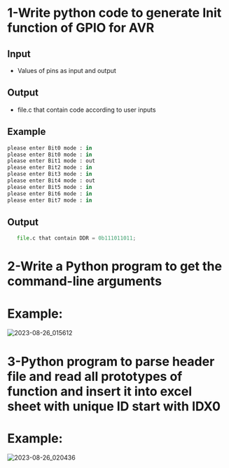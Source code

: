 # 1-Write python code to generate Init function of GPIO for AVR

## Input 
   - Values of pins as input and output
## Output
  - file.c that contain code according to user inputs  
## Example 
```python
please enter Bit0 mode : in
please enter Bit0 mode : in
please enter Bit1 mode : out
please enter Bit2 mode : in
please enter Bit3 mode : in
please enter Bit4 mode : out
please enter Bit5 mode : in
please enter Bit6 mode : in
please enter Bit7 mode : in
```
## Output 
```python
   file.c that contain DDR = 0b111011011;
```

# 2-Write a Python program to get the command-line arguments
# Example:
![2023-08-26_015612](https://github.com/SabryElsayed0/Embedded_Linux/assets/114191115/ca3ef4f1-5e3d-4957-b394-9411502697da)

# 3-Python program to parse header file and read all prototypes of function and insert it into excel sheet with unique ID start with IDX0
# Example:
![2023-08-26_020436](https://github.com/SabryElsayed0/Embedded_Linux/assets/114191115/9853e043-462a-432c-9232-056eecd4555e)

